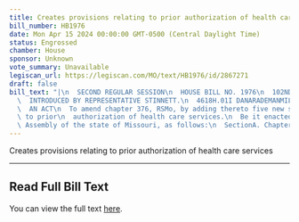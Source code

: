```yaml
---
title: Creates provisions relating to prior authorization of health care services
bill_number: HB1976
date: Mon Apr 15 2024 00:00:00 GMT-0500 (Central Daylight Time)
status: Engrossed
chamber: House
sponsor: Unknown
vote_summary: Unavailable
legiscan_url: https://legiscan.com/MO/text/HB1976/id/2867271
draft: false
bill_text: "|\n  SECOND REGULAR SESSION\n  HOUSE BILL NO. 1976\n  102ND GENERAL ASSEMBLY\n\
  \  INTRODUCED BY REPRESENTATIVE STINNETT.\n  4618H.01I DANARADEMANMILLER,ChiefClerk\n\
  \  AN ACT\n  To amend chapter 376, RSMo, by adding thereto five new sections relating\
  \ to prior\n  authorization of health care services.\n  Be it enacted by the General\
  \ Assembly of the state of Missouri, as follows:\n  SectionA. Chapter376,RSMo,isamendedbyaddingtheretofivenewsections,tobe"
---
```

Creates provisions relating to prior authorization of health care services

---

## Read Full Bill Text

You can view the full text [here](https://legiscan.com/MO/text/HB1976/id/2867271).
